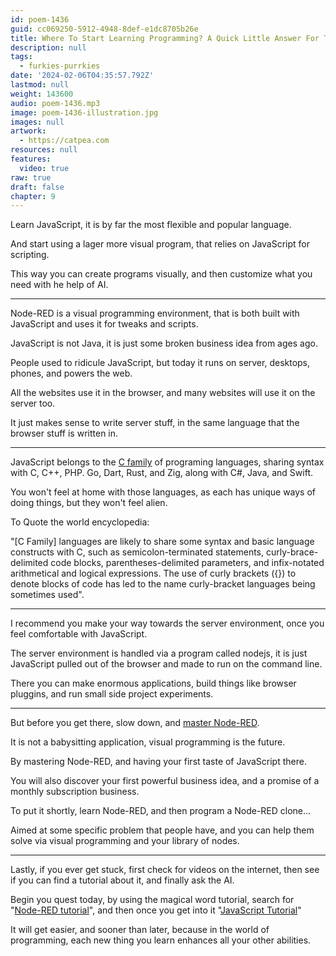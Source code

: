 ```yaml
---
id: poem-1436
guid: cc069250-5912-4948-8def-e1dc8705b26e
title: Where To Start Learning Programming? A Quick Little Answer For The Rest Of Us
description: null
tags:
  - furkies-purrkies
date: '2024-02-06T04:35:57.792Z'
lastmod: null
weight: 143600
audio: poem-1436.mp3
image: poem-1436-illustration.jpg
images: null
artwork:
  - https://catpea.com
resources: null
features:
  video: true
raw: true
draft: false
chapter: 9
---
```


Learn JavaScript,
it is by far the most flexible and popular language.

And start using a lager more visual program,
that relies on JavaScript for scripting.

This way you can create programs visually,
and then customize what you need with he help of AI.

---

Node-RED is a visual programming environment,
that is both built with JavaScript and uses it for tweaks and scripts.

JavaScript is not Java,
it is just some broken business idea from ages ago.

People used to ridicule JavaScript,
but today it runs on server, desktops, phones, and powers the web.

All the websites use it in the browser,
and many websites will use it on the server too.

It just makes sense to write server stuff,
in the same language that the browser stuff is written in.

---

JavaScript belongs to the [C family][1] of programing languages,
sharing syntax with C, C++, PHP. Go, Dart, Rust, and Zig, along with C#, Java, and Swift.

You won't feel at home with those languages,
as each has unique ways of doing things, but they won't feel alien.

To Quote the world encyclopedia:

"[C Family] languages are likely to share some syntax and basic language constructs with C, such as semicolon-terminated statements, curly-brace-delimited code blocks, parentheses-delimited parameters, and infix-notated arithmetical and logical expressions. The use of curly brackets ({}) to denote blocks of code has led to the name curly-bracket languages being sometimes used".

---

I recommend you make your way towards the server environment,
once you feel comfortable with JavaScript.

The server environment is handled via a program called nodejs,
it is just JavaScript pulled out of the browser and made to run on the command line.

There you can make enormous applications, build things like browser pluggins,
and run small side project experiments.

---

But before you get there,
slow down, and [master Node-RED][2].

It is not a babysitting application,
visual programming is the future.

By mastering Node-RED,
and having your first taste of JavaScript there.

You will also discover your first powerful business idea,
and a promise of a monthly subscription business.

To put it shortly, learn Node-RED,
and then program a Node-RED clone...

Aimed at some specific problem that people have,
and you can help them solve via visual programming and your library of nodes.

---

Lastly, if you ever get stuck, first check for videos on the internet,
then see if you can find a tutorial about it, and finally ask the AI.

Begin you quest today, by using the magical word tutorial,
search for "[Node-RED tutorial][3]", and then once you get into it "[JavaScript Tutorial][4]"

It will get easier, and sooner than later, because in the world of programming,
each new thing you learn enhances all your other abilities.

[1]: https://en.wikipedia.org/wiki/List_of_C-family_programming_languages
[2]: https://www.youtube.com/results?search_query=Node-RED
[3]: https://www.youtube.com/results?search_query=Node-RED+tutorial
[4]: https://www.youtube.com/results?search_query=JavaScript+tutorial

